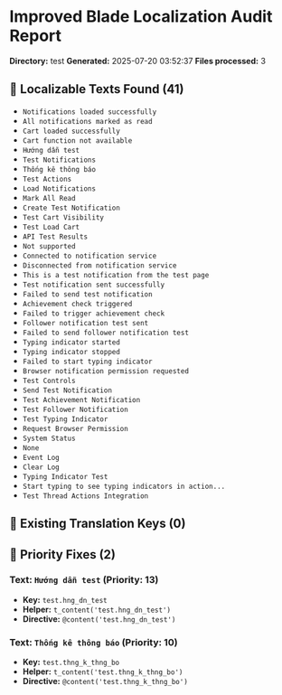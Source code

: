 # Improved Blade Localization Audit Report

**Directory:** test
**Generated:** 2025-07-20 03:52:37
**Files processed:** 3

## 📝 Localizable Texts Found (41)

- `Notifications loaded successfully`
- `All notifications marked as read`
- `Cart loaded successfully`
- `Cart function not available`
- `Hướng dẫn test`
- `Test Notifications`
- `Thống kê thông báo`
- `Test Actions`
- `Load Notifications`
- `Mark All Read`
- `Create Test Notification`
- `Test Cart Visibility`
- `Test Load Cart`
- `API Test Results`
- `Not supported`
- `Connected to notification service`
- `Disconnected from notification service`
- `This is a test notification from the test page`
- `Test notification sent successfully`
- `Failed to send test notification`
- `Achievement check triggered`
- `Failed to trigger achievement check`
- `Follower notification test sent`
- `Failed to send follower notification test`
- `Typing indicator started`
- `Typing indicator stopped`
- `Failed to start typing indicator`
- `Browser notification permission requested`
- `Test Controls`
- `Send Test Notification`
- `Test Achievement Notification`
- `Test Follower Notification`
- `Test Typing Indicator`
- `Request Browser Permission`
- `System Status`
- `None`
- `Event Log`
- `Clear Log`
- `Typing Indicator Test`
- `Start typing to see typing indicators in action...`
- `Test Thread Actions Integration`

## 🔑 Existing Translation Keys (0)


## 🎯 Priority Fixes (2)

### Text: `Hướng dẫn test` (Priority: 13)
- **Key:** `test.hng_dn_test`
- **Helper:** `t_content('test.hng_dn_test')`
- **Directive:** `@content('test.hng_dn_test')`

### Text: `Thống kê thông báo` (Priority: 10)
- **Key:** `test.thng_k_thng_bo`
- **Helper:** `t_content('test.thng_k_thng_bo')`
- **Directive:** `@content('test.thng_k_thng_bo')`

